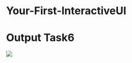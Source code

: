 # Your-First-InteractiveUI

<h1>Output Task6</h1>

<img src="https://user-images.githubusercontent.com/47735067/111623311-51e9d580-8812-11eb-91c6-ace751d0fdfc.gif" />
